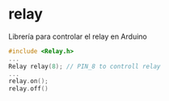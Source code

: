 # relay
Librería para controlar el relay en Arduino

```c++
#include <Relay.h>
...
Relay relay(8); // PIN_8 to controll relay
...
relay.on();
relay.off()
